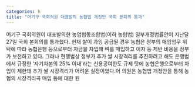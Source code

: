 ```yaml
---
categories: h
title: "어기구 국회의원 대표발의 농협법 개정안 국회 본회의 통과"
---
```

어기구 국회의원이 대표발의한 농업협동조합법(이하 농협법) 일부개정법률안이 지난달 27일 국회 본회의를 통과했다. 현재 쌀이 과잉 공급될 경우 농협은 정부의 매입업무 위탁에 따라 농협은행 등으로부터 자금을 차입해 벼를 매입하고 이자 등 제반 비용을 정부가 보전하고 있다. 그러나 현행법상 정부가 추가 쌀 시장격리를 추진하려고 해도 은행법에서 규정한 ‘자기자본의 25% 이내’라는 신용공여한도 규제 탓에 농협은행으로부터 차입이 제한돼 추가 쌀 시장격리가 어려운 실정이었다.어 의원은 농협법 개정안을 통해 농협의 시장격리곡 매입 등에 대한 원